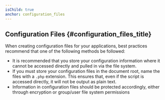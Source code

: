 ```yaml
---
isChild: true
anchor: configuration_files
---
```


## Configuration Files {#configuration_files_title}

When creating configuration files for your applications, best practices recommend that one of the following methods 
be followed:

- It is recommended that you store your configuration information where it cannot be accessed directly and pulled in 
via the file system.
- If you must store your configuration files in the document root, name the files with a `.php` extension. This 
ensures that, even if the script is accessed directly, it will not be output as plain text.
- Information in configuration files should be protected accordingly, either through encryption or group/user file 
system permissions